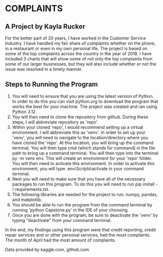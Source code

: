 # COMPLAINTS

## A Project by Kayla Rucker

For the better part of 20 years, I have worked in the Customer Service Industry. I have handled my fair share of complaints whether on the phone, in a restaurant or even in my own personal life. The project is based on some of the top complaints across the country in the year of 2018. I have included 3 charts that will show some of not only the top complaints from some of our larger businesses, but they will also include whether or not the issue was resolved in a timely manner.

## Steps to Running the Program
1. You will need to ensure that you are using the latest version of Python. In order to do this you can visit python.org to download the program that works the best for your machine. The project was created and ran using Python 3.12.
2. You will then need to clone the repository from github. During these steps, I will abbreviate repository as 'repo'. 
3. Within your cloned 'repo', I would recommend setting up a virtual environment. I will abbreviate this as 'venv'. In order to set up your 'venv', you will need to navigate to the location/directory where you have cloned the 'repo'. At this location, you will bring up the command terminal. You will then type cmd (which stands for command) in the file path to bring up a command terminal. You will then type into the terminal py -m venv env. This will create an environment for your 'repo' folder. You will then need to activate this environment. In order to activate this environment, you will type .env\Scripts\activate in your command terminal.
4. Next you will need to make sure that you have all of the necessary packages to run this program.  To do this you will need to run pip install -r requirements.txt.
5. The following libraries are needed for the project to run: numpy, pandas, and matplotlib.
6. You should be able to run the program from the command terminal by running 'python Capstone.py' in the IDE of your choosing. 
7. Once you are done with the program, be sure to deactivate the 'venv' by typing "deactivate" from your command terminal. 

In the end, my findings using this program were that credit reporting, credit repair services and or other personal services, had the most complaints. The month of April had the most amount of complaints. 

Data provided by kaggle.com, github.com


